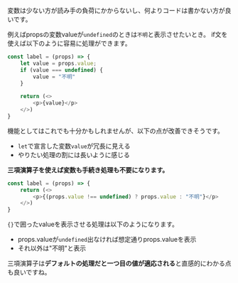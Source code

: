 

変数は少ない方が読み手の負荷にかからないし、何よりコードは書かない方が良いです。

例えばpropsの変数valueが`undefined`のときは`不明`と表示させたいとき。
if文を使えば以下のように容易に処理ができます。

```js
const label = (props) => {
    let value = props.value;
    if (value === undefined) {
        value = "不明"
    }
    
    return (<>
        <p>{value}</p>
    </>)
}
```

機能としてはこれでも十分かもしれませんが、以下の点が改善できそうです。

- `let`で宣言した変数`value`が冗長に見える
- やりたい処理の割には長いように感じる

**三項演算子を使えば変数も手続き処理も不要になります。**

```js
const label = (props) => {
    return (<>
        <p>{(props.value !== undefined) ? props.value : "不明"}</p>
    </>)
}
```
`{}`で囲ったvalueを表示させる処理は以下のようになります。

- props.valueが`undefined`出なければ想定通りprops.valueを表示
- それ以外は"不明"と表示

三項演算子は**デフォルトの処理だと一つ目の値が適応される**と直感的にわかる点も良いですね。













